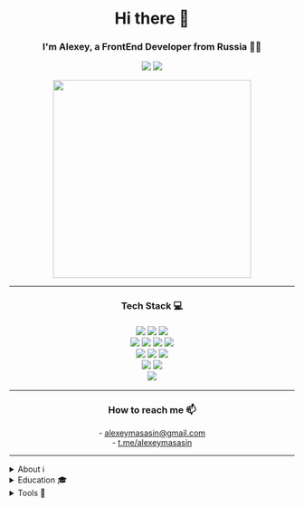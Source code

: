 <h1 align='center'>
  Hi there 👋 
</h1>

<h3 align='center'>
   I'm Alexey, a FrontEnd Developer from Russia 👨‍💻
</h3>

<p align='center'>
  <a href="mailto:alexeymasasin@gmail.com"><img src="https://img.shields.io/badge/Gmail-D14836?style=for-the-badge&logo=gmail&logoColor=white"/></a>
  <a href="https://t.me/alexeymasasin/" target="_blank">
    <img src="https://img.shields.io/badge/Telegram-2CA5E0?style=for-the-badge&logo=telegram&logoColor=white" />
  </a>
</p>

<p align='center'>
  <a href="#"><img src="https://github-readme-stats.vercel.app/api?username=alexeymasasin&show_icons=true&count_private=true&bg_color=0f0e15&title_color=915fff&text_color=f5faff&icon_color=915fff&border_color=53ffb1&border_radius=12" width="350"></a>
</p>

---

<h3 align='center'>
  Tech Stack 💻
  <br/><br/>
  <img src="https://img.shields.io/badge/JavaScript-323330?style=for-the-badge&logo=javascript&logoColor=F7DF1E" />
  <img src="https://img.shields.io/badge/TypeScript-007ACC?style=for-the-badge&logo=typescript&logoColor=white" />
  <img src="https://img.shields.io/badge/Node%20js-339933?style=for-the-badge&logo=nodedotjs&logoColor=white" />
  <br/>
  
  <img src="https://img.shields.io/badge/React-20232A?style=for-the-badge&logo=react&logoColor=61DAFB" />
  <img src="https://img.shields.io/badge/Redux-593D88?style=for-the-badge&logo=redux&logoColor=white" />
  <img src="https://img.shields.io/badge/Next-black?style=for-the-badge&logo=next.js&logoColor=white" />
  <img src="https://img.shields.io/badge/Tailwind_CSS-38B2AC?style=for-the-badge&logo=tailwind-css&logoColor=white" />
  <br/>
  <img src="https://img.shields.io/badge/HTML5-E34F26?style=for-the-badge&logo=html5&logoColor=white" />
  <img src="https://img.shields.io/badge/CSS3-1572B6?style=for-the-badge&logo=css3&logoColor=white" />
  <img src="https://img.shields.io/badge/axios-671ddf?&style=for-the-badge&logo=axios&logoColor=white" />
  <br/>
  <img src="https://img.shields.io/badge/WebStorm-000000?style=for-the-badge&logo=WebStorm&logoColor=white" />
  <img src="https://img.shields.io/badge/VSCode-0078D4?style=for-the-badge&logo=visual%20studio%20code&logoColor=white" />
  <br/>
  <img src="https://img.shields.io/badge/GIT-E44C30?style=for-the-badge&logo=git&logoColor=white" />
</h3>

---

<h3 align='center'>How to reach me 📫</h3> 
  <p align='center'>
    - <a href='mailto:alexeymasasin@gmail.com'>alexeymasasin@gmail.com</a>
    <br/>
    - <a href='https://t.me/alexeymasasin/'>t.me/alexeymasasin</a>
  </p>

---

<details>
  <summary>About ℹ️</summary>

  ### General
  
  My name is Alexey, I'm a 22-year-old male from Russia, Web-Development & Applied Computer Science student (since 2024).
  
  ### Outside Interests
  
  In my free time I am an amateur musician, film/video-game/animal buff, and finally, a good guy :)
  
  ---
</details>

<details>
  <summary>Education 🎓</summary>

- 📖 **Internet Technologies and Mobile Applications (09.03.03, Applied Computer Science)**\
  📆 **2024 - ...**\
  📍 **MTI** – Moscow, Russia

- 💻 **Online Web-Dev Courses**\
  📆 **2023 - ...**\
  🌐 **Stepik** – <a href="https://stepik.org/users/470705820/profile">Profile Page</a>
  <br>
  🌐 **FreeCodeCamp** – <a href="https://www.freecodecamp.org/alexeymasasin">Profile Page</a>

---
</details>

<details>
  <summary>Tools 🔧</summary>

  ### PC Specs 🖥️
  - CPU: AMD Ryzen 5 7600X
  - GPU: NVidia GeForce RTX 4060
  - RAM: G.Skill Tridend Z5 Neo RGB 32Gb (2x16) 5600Mhz
  - Storage #1: Kingston SNV2S 1024Gb
  - Storage #2: ADATA Legend 850 512Gb
  - CPU Cooler: DeepCool AG500 BK ARGB
  - Motherboard: MSI PRO B650-S WiFi
  - Power Supply: Cougar XTC 750W
  - Case: Cougar Duoface RGB

  ### OS 💿
  - Arch Linux
  - Pop!_OS
  - Windows 11

  ### Devices 🖱️
  - Mouse: Razer Viper Ultimate
  - Keyboard: Razer Huntsman V2 Tenkeyless (Clicky Optical Purple)

  ### Code Editors ⌨️
  - Visual Studio Code
  - Nvim, AstroNvim
  - WebStorm, PhpStorm

  ---
</details>


